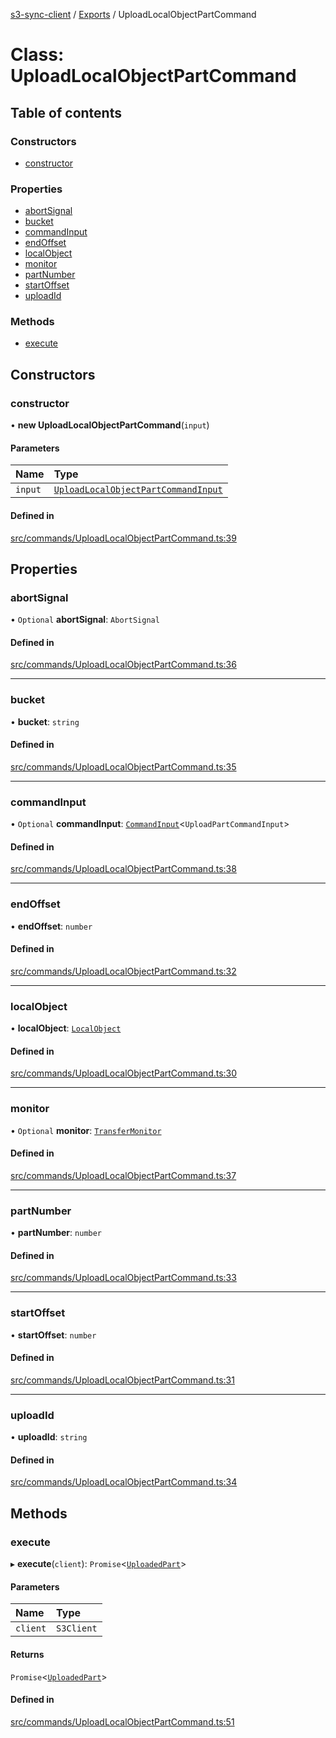 [s3-sync-client](../README.md) / [Exports](../modules.md) / UploadLocalObjectPartCommand

# Class: UploadLocalObjectPartCommand

## Table of contents

### Constructors

- [constructor](UploadLocalObjectPartCommand.md#constructor)

### Properties

- [abortSignal](UploadLocalObjectPartCommand.md#abortsignal)
- [bucket](UploadLocalObjectPartCommand.md#bucket)
- [commandInput](UploadLocalObjectPartCommand.md#commandinput)
- [endOffset](UploadLocalObjectPartCommand.md#endoffset)
- [localObject](UploadLocalObjectPartCommand.md#localobject)
- [monitor](UploadLocalObjectPartCommand.md#monitor)
- [partNumber](UploadLocalObjectPartCommand.md#partnumber)
- [startOffset](UploadLocalObjectPartCommand.md#startoffset)
- [uploadId](UploadLocalObjectPartCommand.md#uploadid)

### Methods

- [execute](UploadLocalObjectPartCommand.md#execute)

## Constructors

### constructor

• **new UploadLocalObjectPartCommand**(`input`)

#### Parameters

| Name | Type |
| :------ | :------ |
| `input` | [`UploadLocalObjectPartCommandInput`](../modules.md#uploadlocalobjectpartcommandinput) |

#### Defined in

[src/commands/UploadLocalObjectPartCommand.ts:39](https://github.com/jeanbmar/s3-sync-client/blob/7c529f6/src/commands/UploadLocalObjectPartCommand.ts#L39)

## Properties

### abortSignal

• `Optional` **abortSignal**: `AbortSignal`

#### Defined in

[src/commands/UploadLocalObjectPartCommand.ts:36](https://github.com/jeanbmar/s3-sync-client/blob/7c529f6/src/commands/UploadLocalObjectPartCommand.ts#L36)

___

### bucket

• **bucket**: `string`

#### Defined in

[src/commands/UploadLocalObjectPartCommand.ts:35](https://github.com/jeanbmar/s3-sync-client/blob/7c529f6/src/commands/UploadLocalObjectPartCommand.ts#L35)

___

### commandInput

• `Optional` **commandInput**: [`CommandInput`](../modules.md#commandinput)<`UploadPartCommandInput`\>

#### Defined in

[src/commands/UploadLocalObjectPartCommand.ts:38](https://github.com/jeanbmar/s3-sync-client/blob/7c529f6/src/commands/UploadLocalObjectPartCommand.ts#L38)

___

### endOffset

• **endOffset**: `number`

#### Defined in

[src/commands/UploadLocalObjectPartCommand.ts:32](https://github.com/jeanbmar/s3-sync-client/blob/7c529f6/src/commands/UploadLocalObjectPartCommand.ts#L32)

___

### localObject

• **localObject**: [`LocalObject`](LocalObject.md)

#### Defined in

[src/commands/UploadLocalObjectPartCommand.ts:30](https://github.com/jeanbmar/s3-sync-client/blob/7c529f6/src/commands/UploadLocalObjectPartCommand.ts#L30)

___

### monitor

• `Optional` **monitor**: [`TransferMonitor`](TransferMonitor.md)

#### Defined in

[src/commands/UploadLocalObjectPartCommand.ts:37](https://github.com/jeanbmar/s3-sync-client/blob/7c529f6/src/commands/UploadLocalObjectPartCommand.ts#L37)

___

### partNumber

• **partNumber**: `number`

#### Defined in

[src/commands/UploadLocalObjectPartCommand.ts:33](https://github.com/jeanbmar/s3-sync-client/blob/7c529f6/src/commands/UploadLocalObjectPartCommand.ts#L33)

___

### startOffset

• **startOffset**: `number`

#### Defined in

[src/commands/UploadLocalObjectPartCommand.ts:31](https://github.com/jeanbmar/s3-sync-client/blob/7c529f6/src/commands/UploadLocalObjectPartCommand.ts#L31)

___

### uploadId

• **uploadId**: `string`

#### Defined in

[src/commands/UploadLocalObjectPartCommand.ts:34](https://github.com/jeanbmar/s3-sync-client/blob/7c529f6/src/commands/UploadLocalObjectPartCommand.ts#L34)

## Methods

### execute

▸ **execute**(`client`): `Promise`<[`UploadedPart`](../modules.md#uploadedpart)\>

#### Parameters

| Name | Type |
| :------ | :------ |
| `client` | `S3Client` |

#### Returns

`Promise`<[`UploadedPart`](../modules.md#uploadedpart)\>

#### Defined in

[src/commands/UploadLocalObjectPartCommand.ts:51](https://github.com/jeanbmar/s3-sync-client/blob/7c529f6/src/commands/UploadLocalObjectPartCommand.ts#L51)
